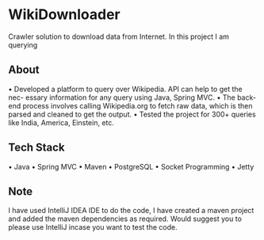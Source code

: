 # WikiDownloader
Crawler solution to download data from Internet. In this project I am querying 

## About
• Developed a platform to query over Wikipedia. API can help to get the nec-
essary information for any query using Java, Spring MVC.
• The back-end process involves calling Wikipedia.org to fetch raw data, which
is then parsed and cleaned to get the output.
• Tested the project for 300+ queries like India, America, Einstein, etc.

## Tech Stack 
• Java
• Spring MVC
• Maven
• PostgreSQL
• Socket Programming
• Jetty

## Note 
I have used IntelliJ IDEA IDE to do the code, I have created a maven project and added the maven dependencies as required. Would suggest you to please use IntelliJ incase you want to test the code.

